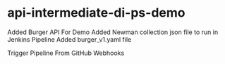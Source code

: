 # api-intermediate-di-ps-demo
Added Burger API For Demo
Added Newman collection json file to run in Jenkins Pipeline
Added burger_v1.yaml file

Trigger Pipeline From GitHub Webhooks

